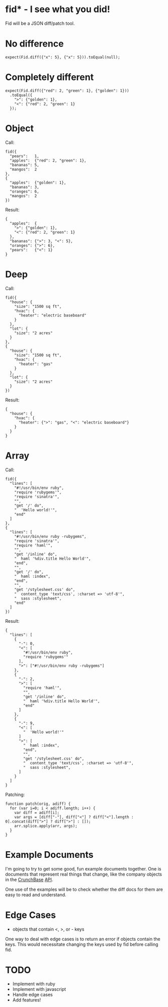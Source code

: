 # fid\* - I see what you did!

Fid will be a JSON diff/patch tool.

# No difference

    expect(Fid.diff({"x": 5}, {"x": 5})).toEqual(null);

# Completely different

    expect(Fid.diff({"red": 2, "green": 1}, {"golden": 1}))
      .toEqual({
        ">": {"golden": 1},
        "<": {"red": 2, "green": 1}
      });

# Object

Call:

    fid({
      "pears":   1,
      "apples":  {"red": 2, "green": 1},
      "bananas": 5,
      "mangos":  2
    },
    {
      "apples":  {"golden": 1},
      "bananas": 3,
      "oranges": 6,
      "mangos":  2
    })

Result:

    {
      "apples":  {
        ">": {"golden": 1},
        "<": {"red": 2, "green": 1}
      },
      "bananas": {">": 3, "<": 5},
      "oranges": {">": 6},
      "pears":   {"<": 1}
    }

# Deep

Call:

    fid({
      "house": {
        "size": "1500 sq ft",
        "hvac": {
          "heater": "electric baseboard"
        }
      },
      "lot": {
        "size": "2 acres"
      }
    },
    {
      "house": {
        "size": "1500 sq ft",
        "hvac": {
          "heater": "gas"
        }
      },
      "lot": {
        "size": "2 acres"
      }
    })

Result:

    {
      "house": {
        "hvac": {
          "heater": {">": "gas", "<": "electric baseboard"}
        }
      }
    }

# Array

Call:

    fid({
      "lines": [
        "#!/usr/bin/env ruby",
        "require 'rubygems'",
        "require 'sinatra'",
        "",
        "get '/' do",
        "  'Hello world!'",
        "end"
      ]
    },
    {
      "lines": [
        "#!/usr/bin/env ruby -rubygems",
        "require 'sinatra'",
        "require 'haml'",
        "",
        "get '/inline' do",
        "  haml '%div.title Hello World'",
        "end",
        "",
        "get '/' do",
        "  haml :index",
        "end",
        "",
        "get '/stylesheet.css' do",
        "  content_type 'text/css', :charset => 'utf-8'",
        "  sass :stylesheet",
        "end"
      ]
    })

Result:

    {
      "lines": [
        {
          "-": 0,
          "<": [
            "#!/usr/bin/env ruby",
            "require 'rubygems'"
          ],
          ">": ["#!/usr/bin/env ruby -rubygems"]
        },
        {
          "-": 2,
          ">": [
            "require 'haml'",
            "",
            "get '/inline' do",
            "  haml '%div.title Hello World'",
            "end"
          ]
        },
        {
          "-": 9,
          "<": [
            "  'Hello world!'"
          ]
          ">": [
            "  haml :index",
            "end",
            "",
            "get '/stylesheet.css' do",
            "  content_type 'text/css', :charset => 'utf-8'",
            "  sass :stylesheet",
          ]
        }
      ]
    }

Patching:

    function patch(orig, adiff) {
      for (var i=0; i < adiff.length; i++) {
        var diff = adiff[i];
        var args = [diff["-"], diff["<"] ? diff["<"].length : 0].concat(diff[">"] ? diff[">"] : []);
        arr.splice.apply(arr, args);
      }
    }

# Example Documents

I'm going to try to get some good, fun example documents together.
One is documents that represent real things that change, like the
company objects in the
[CrunchBase](http://www.crunchbase.com/help/api)
[API](http://groups.google.com/group/crunchbase-api/web/api-v1-documentation).

One use of the examples will be to check whether the diff docs for them are
easy to read and understand.

# Edge Cases

* objects that contain <, >, or - keys

One way to deal with edge cases is to return an error if objects contain the keys.
This would necessitate changing the keys used by fid before calling fid.

# TODO

* Implement with ruby
* Implement with javascript
* Handle edge cases
* Add features!

